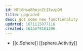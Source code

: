 ```yaml
---
id: MTt8HseBRmjnZtI5vzpQM
title: upgraded
desc: got some new functionality
updated: 1671115877116
created: 1635678101296
---
```




- [[c.Sphere]] [[sphere.Activity]]

